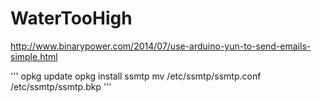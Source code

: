 # WaterTooHigh

http://www.binarypower.com/2014/07/use-arduino-yun-to-send-emails-simple.html

'''
opkg update
opkg install ssmtp
mv /etc/ssmtp/ssmtp.conf /etc/ssmtp/ssmtp.bkp
'''

